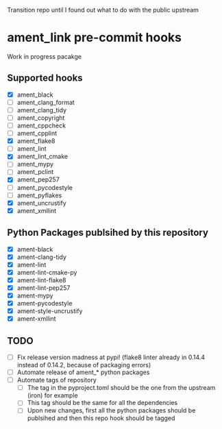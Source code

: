 Transition repo until I found out what to do with the public upstream

# ament_link pre-commit hooks

Work in progress pacakge

## Supported hooks

- [x] ament_black
- [ ] ament_clang_format
- [ ] ament_clang_tidy
- [ ] ament_copyright
- [ ] ament_cppcheck
- [ ] ament_cpplint
- [x] ament_flake8
- [ ] ament_lint
- [x] ament_lint_cmake
- [ ] ament_mypy
- [ ] ament_pclint
- [x] ament_pep257
- [ ] ament_pycodestyle
- [ ] ament_pyflakes
- [x] ament_uncrustify
- [x] ament_xmllint

## Python Packages publsihed by this repository

- [x] ament-black
- [x] ament-clang-tidy
- [x] ament-lint
- [x] ament-lint-cmake-py
- [x] ament-lint-flake8
- [x] ament-lint-pep257
- [x] ament-mypy
- [x] ament-pycodestyle
- [x] ament-style-uncrustify
- [x] ament-xmllint

## TODO

- [ ] Fix release version madness at pypi! (flake8 linter already in 0.14.4 instead of 0.14.2, because of packaging errors)
- [ ] Automate release of ament\_\* python packages
- [ ] Automate tags of repository
  - [ ] The tag in the pyproject.toml should be the one from the upstream (iron) for example
  - [ ] This tag should be the same for all the dependencies
  - [ ] Upon new changes, first all the python packages should be publsihed and then this repo hook should be tagged
